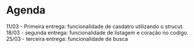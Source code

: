 ﻿# Agenda

11/03 - Primeira entrega: funcionalidade de casdatro utilizando o strucut.
18/03 - segunda entrega: funcionalidade de listagem e coração no codigo.
25/03 - terceira entrega: funcionalidade de busca 